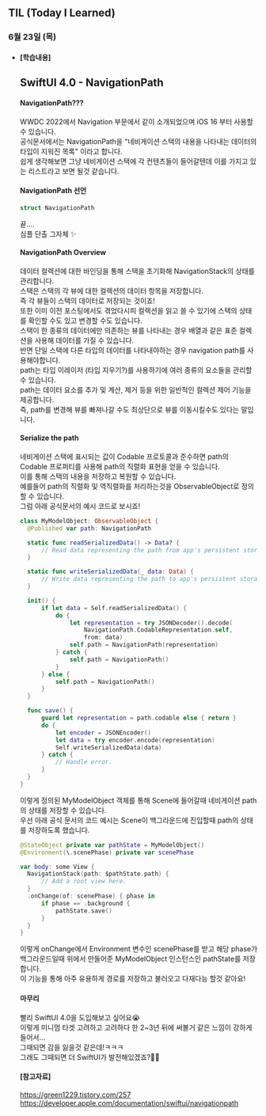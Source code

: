 ## TIL (Today I Learned)

### 6월 23일 (목)   

- #### [학습내용]    
  ## SwiftUI 4.0 - NavigationPath  
  #### NavigationPath???         

  WWDC 2022에서 Navigation 부문에서 같이 소개되었으며 iOS 16 부터 사용할 수 있습니다.   
  공식문서에서는 NavigationPath을 "네비게이션 스택의 내용을 나타내는 데이터의 타입이 지워진 목록" 이라고 합니다.   
  쉽게 생각해보면 그냥 네비게이션 스택에 각 컨텐츠들이 들어갈텐데 이를 가지고 있는 리스트라고 보면 될것 같습니다.   

  #### NavigationPath 선언   
  ```swift
  struct NavigationPath
  ```
  끝....   
  심플 단촐 그자체 ✨   

  #### NavigationPath Overview   

  데이터 컬렉션에 대한 바인딩을 통해 스택을 초기화해 NavigationStack의 상태를 관리합니다.   
  스택은 스택의 각 뷰에 대한 컬렉션의 데이터 항목을 저장합니다.    
  즉 각 뷰들이 스택의 데이터로 저장되는 것이죠!   
  또한 이미 이전 포스팅에서도 겪었다시피 컬렉션을 읽고 쓸 수 있기에 스택의 상태를 확인할 수도 있고 변경할 수도 있습니다.    
  스택이 한 종류의 데이터에만 의존하는 뷰를 나타내는 경우 배열과 같은 표준 컬렉션을 사용해 데이터를 가질 수 있습니다.   
  반면 단일 스택에 다른 타입의 데이터를 나타내야하는 경우 navigation path를 사용해야합니다.    
  path는 타입 이레이저 (타입 지우기?)를 사용하기에 여러 종류의 요소들을 관리할 수 있습니다.    
  path는 데이터 요소를 추가 및 계산, 제거 등을 위한 일반적인 컬렉션 제어 기능을 제공합니다.    
  즉,  path를 변경해 뷰를 빠져나갈 수도 최상단으로 뷰를 이동시킬수도 있다는 말입니다.    

  #### Serialize the path    

  네비게이션 스택에 표시되는 값이 Codable 프로토콜과 준수하면 path의 Codable 프로퍼티를 사용해 path의 직렬화 표현을 얻을 수 있습니다.   
  이를 통해 스택의 내용을 저장하고 복원할 수 있습니다.   
  예를들어 path의 직렬화 및 역직렬화를 처리하는것을 ObservableObject로 정의할 수 있습니다.   
  그럼 아래 공식문서의 예시 코드로 보시죠!   
  ```swift
  class MyModelObject: ObservableObject {
    @Published var path: NavigationPath
  
    static func readSerializedData() -> Data? {
        // Read data representing the path from app's persistent storage.
    }
  
    static func writeSerializedData(_ data: Data) {
        // Write data representing the path to app's persistent storage.
    }
  
    init() {
        if let data = Self.readSerializedData() {
            do {
                let representation = try JSONDecoder().decode(
                    NavigationPath.CodableRepresentation.self,
                    from: data)
                self.path = NavigationPath(representation)
            } catch {
                self.path = NavigationPath()
            }
        } else {
            self.path = NavigationPath()
        }
    }
  
    func save() {
        guard let representation = path.codable else { return }
        do {
            let encoder = JSONEncoder()
            let data = try encoder.encode(representation)
            Self.writeSerializedData(data)
        } catch {
            // Handle error.
        }
    }
  }
  ```
  이렇게 정의된 MyModelObject 객체를 통해 Scene에 들어갈때 네비게이션 path의 상태를 저장할 수 있습니다.   
  우선 아래 공식 문서의 코드 예시는 Scene이 백그라운드에 진입할때 path의 상태를 저장하도록 했습니다.   
  ```swift
  @StateObject private var pathState = MyModelObject()
  @Environment(\.scenePhase) private var scenePhase
  
  var body: some View {
    NavigationStack(path: $pathState.path) {
        // Add a root view here.
    }
    .onChange(of: scenePhase) { phase in
        if phase == .background {
            pathState.save()
        }
    }
  }
  ```
  이렇게 onChange에서 Environment 변수인 scenePhase를 받고 해당 phase가 백그라운드일때 위에서 만들어준 MyModelObject 인스턴스인 pathState를 저장합니다.   
  이 기능을 통해 아주 유용하게 경로를 저장하고 불러오고 다재다능 할것 같아요!   

  #### 마무리    

  빨리 SwiftUI 4.0을 도입해보고 싶어요😭   
  이렇게 미니멈 타겟 고려하고 고려하다 한 2~3년 뒤에 써볼거 같은 느낌이 강하게 들어서...   
  그때되면 감을 잃을것 같은데!ㅋㅋㅋ   
  그래도 그때되면 더 SwiftUI가 발전해있겠죠?🙏🏻   

  #### [참고자료]   
  https://green1229.tistory.com/257   
  https://developer.apple.com/documentation/swiftui/navigationpath   
